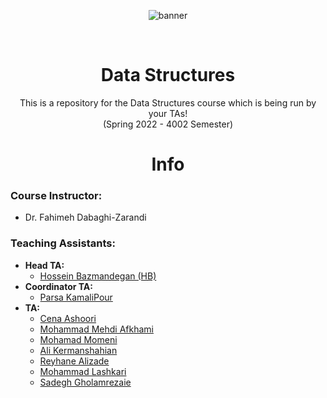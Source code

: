 <p align="center">
  <img alt="banner" src="https://user-images.githubusercontent.com/52382093/156035992-beddef68-e74f-4509-80a9-80b43d8e0e87.gif">
</p>

<br />
<p align="center">
  
  <h1 align="center">Data Structures</h1>

  <p align="center">
    This is a repository for the Data Structures course which is being run by your TAs!
    <br />
    (Spring 2022 - 4002 Semester)
  <br />

<p align="center">
  <h1 align="center"> Info </h1>
<p h2 align="center">

### Course Instructor:
* Dr. Fahimeh Dabaghi-Zarandi

### Teaching Assistants:
* **Head TA:**
  * [Hossein Bazmandegan (HB)](https://github.com/HB-2000)
* **Coordinator TA:**
  * [Parsa KamaliPour](https://github.com/benymaxparsa)
* **TA:**
  * [Cena Ashoori](https://github.com/CenaAshoori)
  * [Mohammad Mehdi Afkhami](https://github.com/mohmehdi)
  * [Mohamad Momeni](https://github.com/mohamadm0meni)
  * [Ali Kermanshahian](https://github.com/kermanshahianAli)
  * [Reyhane Alizade](https://github.com/missrea1457)
  * [Mohammad Lashkari](https://github.com/MohammadLsk)
  * [Sadegh Gholamrezaie]()

